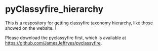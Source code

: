 # pyClassyfire_hierarchy
This is a respository for getting classyfire taxonomy hierarchy, like those showed on the website. I



Please download the pyclassyfire first, which is available at https://github.com/JamesJeffryes/pyclassyfire.
